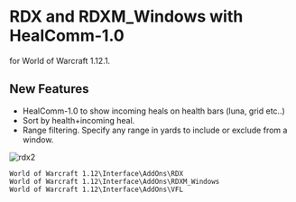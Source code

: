 RDX and RDXM_Windows with HealComm-1.0
======================================

for World of Warcraft 1.12.1.

New Features
------------
 * HealComm-1.0 to show incoming heals on health bars (luna, grid etc..)
 * Sort by health+incoming heal.
 * Range filtering. Specify any range in yards to include or exclude from a window.


![rdx2](https://cloud.githubusercontent.com/assets/678207/23046317/da36d41c-f476-11e6-927f-92b7baad05a4.png)


```
World of Warcraft 1.12\Interface\AddOns\RDX
World of Warcraft 1.12\Interface\AddOns\RDXM_Windows
World of Warcraft 1.12\Interface\AddOns\VFL
```
